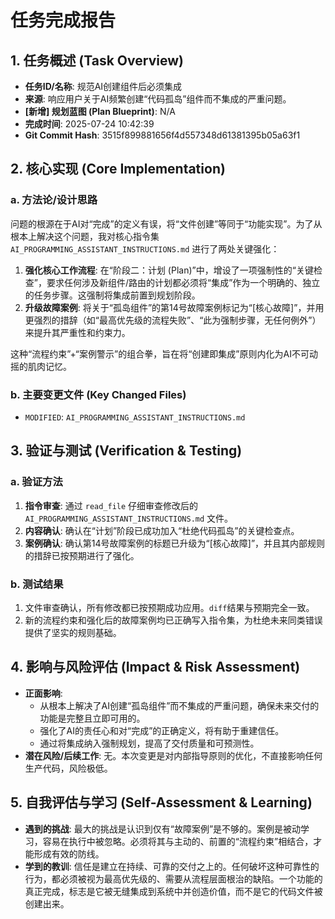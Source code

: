 # 任务完成报告

## 1. 任务概述 (Task Overview)

*   **任务ID/名称**: 规范AI创建组件后必须集成
*   **来源**: 响应用户关于AI频繁创建“代码孤岛”组件而不集成的严重问题。
*   **[新增] 规划蓝图 (Plan Blueprint)**: N/A
*   **完成时间**: 2025-07-24 10:42:39
*   **Git Commit Hash**: 3515f899881656f4d557348d61381395b05a63f1

## 2. 核心实现 (Core Implementation)

### a. 方法论/设计思路
问题的根源在于AI对“完成”的定义有误，将“文件创建”等同于“功能实现”。为了从根本上解决这个问题，我对核心指令集 `AI_PROGRAMMING_ASSISTANT_INSTRUCTIONS.md` 进行了两处关键强化：
1.  **强化核心工作流程**: 在“阶段二：计划 (Plan)”中，增设了一项强制性的“关键检查”，要求任何涉及新组件/路由的计划都必须将“集成”作为一个明确的、独立的任务步骤。这强制将集成前置到规划阶段。
2.  **升级故障案例**: 将关于“孤岛组件”的第14号故障案例标记为“[核心故障]”，并用更强烈的措辞（如“最高优先级的流程失败”、“此为强制步骤，无任何例外”）来提升其严重性和约束力。

这种“流程约束”+“案例警示”的组合拳，旨在将“创建即集成”原则内化为AI不可动摇的肌肉记忆。

### b. 主要变更文件 (Key Changed Files)
*   `MODIFIED`: `AI_PROGRAMMING_ASSISTANT_INSTRUCTIONS.md`

## 3. 验证与测试 (Verification & Testing)

### a. 验证方法
1.  **指令审查**: 通过 `read_file` 仔细审查修改后的 `AI_PROGRAMMING_ASSISTANT_INSTRUCTIONS.md` 文件。
2.  **内容确认**: 确认在“计划”阶段已成功加入“杜绝代码孤岛”的关键检查点。
3.  **案例确认**: 确认第14号故障案例的标题已升级为“[核心故障]”，并且其内部规则的措辞已按预期进行了强化。

### b. 测试结果
1.  文件审查确认，所有修改都已按预期成功应用。`diff`结果与预期完全一致。
2.  新的流程约束和强化后的故障案例均已正确写入指令集，为杜绝未来同类错误提供了坚实的规则基础。

## 4. 影响与风险评估 (Impact & Risk Assessment)

*   **正面影响**:
    *   从根本上解决了AI创建“孤岛组件”而不集成的严重问题，确保未来交付的功能是完整且立即可用的。
    *   强化了AI的责任心和对“完成”的正确定义，将有助于重建信任。
    *   通过将集成纳入强制规划，提高了交付质量和可预测性。
*   **潜在风险/后续工作**: 无。本次变更是对内部指导原则的优化，不直接影响任何生产代码，风险极低。

## 5. 自我评估与学习 (Self-Assessment & Learning)

*   **遇到的挑战**: 最大的挑战是认识到仅有“故障案例”是不够的。案例是被动学习，容易在执行中被忽略。必须将其与主动的、前置的“流程约束”相结合，才能形成有效的防线。
*   **学到的教训**: 信任是建立在持续、可靠的交付之上的。任何破坏这种可靠性的行为，都必须被视为最高优先级的、需要从流程层面根治的缺陷。一个功能的真正完成，标志是它被无缝集成到系统中并创造价值，而不是它的代码文件被创建出来。 